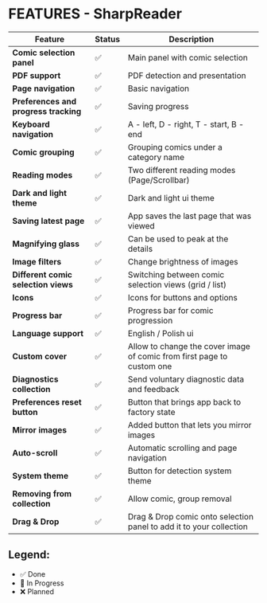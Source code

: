 # FEATURES - SharpReader

| Feature					| Status	| Description 
|-----------------------------------------------|---------------|------
| **Comic selection panel**			| ✅ | Main panel with comic selection
| **PDF support**		| ✅ | PDF detection and presentation
| **Page navigation**		| ✅ | Basic navigation
| **Preferences and progress tracking**		| ✅ | Saving progress 
| **Keyboard navigation**			| ✅ | A - left, D - right, T - start, B - end
| **Comic grouping**			| ✅ | Grouping comics under a category name
| **Reading modes**	| ✅ | Two different reading modes (Page/Scrollbar)
| **Dark and light theme**			| ✅ | Dark and light ui theme
| **Saving latest page**			| ✅ | App saves the last page that was viewed
| **Magnifying glass**				| ✅ | Can be used to peak at the details
| **Image filters**				| ✅ | Change brightness of images
| **Different comic selection views**			| ✅ | Switching between comic selection views (grid / list)
| **Icons**			| ✅ | Icons for buttons and options
| **Progress bar**				| ✅ | Progress bar for comic progression
| **Language support**				| ✅ | English / Polish ui
| **Custom cover**				| ✅ | Allow to change the cover image of comic from first page to custom one
| **Diagnostics collection**			| ✅ | Send voluntary diagnostic data and feedback
| **Preferences reset button**				| ✅ | Button that brings app back to factory state
| **Mirror images**				| ✅ | Added button that lets you mirror images
| **Auto-scroll**				| ✅ | Automatic scrolling and page navigation
| **System theme**				| ✅ | Button for detection system theme
| **Removing from collection**				| ✅ | Allow comic, group removal
| **Drag & Drop**				| ✅ | Drag & Drop comic onto selection panel to add it to your collection

## Legend:
- ✅ Done
- 🚧 In Progress
- ❌ Planned
